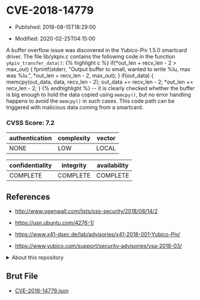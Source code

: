 # CVE-2018-14779

- Published: 2018-08-15T18:29:00

- Modified: 2020-02-25T04:15:00

A buffer overflow issue was discovered in the Yubico-Piv 1.5.0 smartcard driver. The file lib/ykpiv.c contains the following code in the function `ykpiv_transfer_data()`: {% highlight c %} if(*out_len + recv_len - 2 > max_out) { fprintf(stderr, "Output buffer to small, wanted to write %lu, max was %lu.", *out_len + recv_len - 2, max_out); } if(out_data) { memcpy(out_data, data, recv_len - 2); out_data += recv_len - 2; *out_len += recv_len - 2; } {% endhighlight %} -- it is clearly checked whether the buffer is big enough to hold the data copied using `memcpy()`, but no error handling happens to avoid the `memcpy()` in such cases. This code path can be triggered with malicious data coming from a smartcard.

### CVSS Score: **7.2**

| authentication | complexity | vector |
| --- | --- | --- |
| NONE | LOW | LOCAL |

| confidentiality | integrity | availability |
| --- | --- | --- |
| COMPLETE | COMPLETE | COMPLETE |

## References

* http://www.openwall.com/lists/oss-security/2018/08/14/2

* https://usn.ubuntu.com/4276-1/

* https://www.x41-dsec.de/lab/advisories/x41-2018-001-Yubico-Piv/

* https://www.yubico.com/support/security-advisories/ysa-2018-03/

<details>
<summary>About this repository</summary> 

  This repository is part of the project [Live Hack CVE](https://github.com/Live-Hack-CVE). Main website can be found [www.live-hack.org](https://www.live-hack.org) 
  
  Made by [Sn0wAlice](https://github.com/Sn0wAlice) for the people that care about security and need to have a feed of the latest CVEs. Hope you enjoy it, don't forget to star the repo and follow me on [Twitter](https://twitter.com/Sn0wAlice) and [Github](https://github.com/Sn0wAlice). And that is my [personnal website](https://www.alice-snow.me/)

  - [Home Page](https://github.com/Live-Hack-CVE)
  - [Framework](https://github.com/Live-Hack-CVE/cve-framework)
  - [CVE database](https://github.com/Live-Hack-CVE/full_database)
  - [Changelog](https://github.com/Live-Hack-CVE/Changelog)
</details>

## Brut File

* [CVE-2018-14779.json](https://raw.githubusercontent.com/Live-Hack-CVE/full_database/main/cves/2018/CVE-2018-14779.json)

